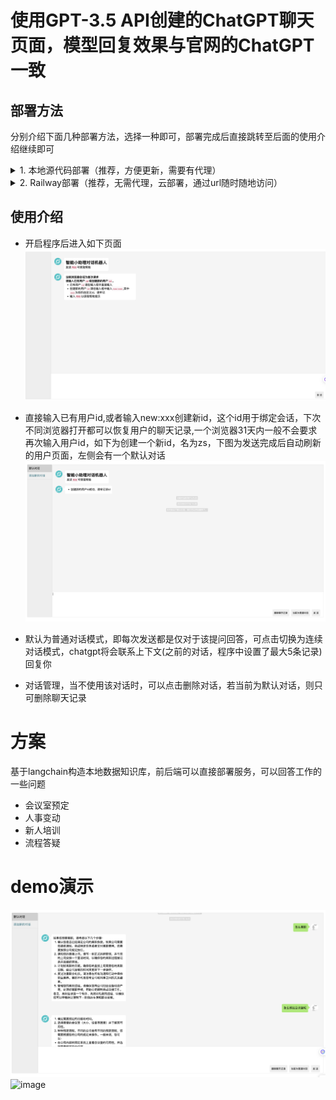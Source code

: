 # 使用GPT-3.5 API创建的ChatGPT聊天页面，模型回复效果与官网的ChatGPT一致
 

## 部署方法
分别介绍下面几种部署方法，选择一种即可，部署完成后直接跳转至后面的使用介绍继续即可
<details>
<summary>1. 本地源代码部署（推荐，方便更新，需要有代理）</summary>

> 前提：python3.7及以上运行环境
> 1. 执行 `pip install -r requirements.txt`安装必要包
> 2. 打开`config.yaml`文件，配置HTTPS_PROXY和OPENAI_API_KEY，相关细节已在配置文件中描述
> 5. 执行`python main.py`运行程序.若程序中未指定apikey也可以在终端执行时添加环境变量，如执行`OPANAI_API_KEY=sk-XXXX python main.py`来运行，其中`sk-XXXX`为你的apikey
> 6. 打开本地浏览器访问`127.0.0.1:5000`,部署完成
> 7. 关于更新，当代码更新时，使用git pull更新重新部署即可  
</details>
<details>
<summary>2. Railway部署（推荐，无需代理，云部署，通过url随时随地访问）</summary>  
  
 
  > . 将会跳转至新页面，依次添加`PORT`,`DEPLOY_ON_RAILWAY`以及`OPENAI_API_KEY`三个环境变量,相应值如下PORT为5000，DEPLOY_ON_RAILWAY为true




 
  
</details>


## 使用介绍
- 开启程序后进入如下页面  
![image](./images/demo.png)
- 直接输入已有用户id,或者输入new:xxx创建新id，这个id用于绑定会话，下次不同浏览器打开都可以恢复用户的聊天记录,一个浏览器31天内一般不会要求再次输入用户id，如下为创建一个新id，名为zs，下图为发送完成后自动刷新的用户页面，左侧会有一个默认对话  
![image](./images/start.png)  
- 默认为普通对话模式，即每次发送都是仅对于该提问回答，可点击切换为连续对话模式，chatgpt将会联系上下文(之前的对话，程序中设置了最大5条记录)回复你

- 对话管理，当不使用该对话时，可以点击删除对话，若当前为默认对话，则只可删除聊天记录

 # 方案
 基于langchain构造本地数据知识库，前后端可以直接部署服务，可以回答工作的一些问题
 * 会议室预定
 * 人事变动
 * 新人培训
 * 流程答疑
  
# demo演示
![image](./images/test1.png)
![image](./images/test2.png)